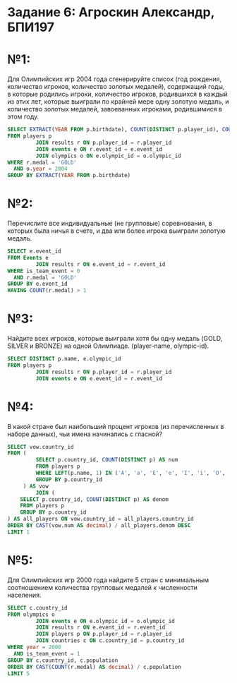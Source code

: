 # Задание 6: Агроскин Александр, БПИ197

# №1: 

Для Олимпийских игр 2004 года сгенерируйте список (год рождения, количество игроков, количество золотых медалей), содержащий годы, в которые родились игроки, количество игроков, родившихся в каждый из этих лет, которые выиграли по крайней мере одну золотую медаль, и количество золотых медалей, завоеванных игроками, родившимися в этом году.

```sql
SELECT EXTRACT(YEAR FROM p.birthdate), COUNT(DISTINCT p.player_id), COUNT(r.medal)
FROM players p
         JOIN results r ON p.player_id = r.player_id
         JOIN events e ON r.event_id = e.event_id
         JOIN olympics o ON e.olympic_id = o.olympic_id
WHERE r.medal = 'GOLD'
  AND o.year = 2004
GROUP BY EXTRACT(YEAR FROM p.birthdate)
```

# №2:

Перечислите все индивидуальные (не групповые) соревнования, в которых была ничья в счете, и два или более игрока выиграли золотую медаль.

```sql
SELECT e.event_id
FROM Events e
         JOIN results r ON e.event_id = r.event_id
WHERE is_team_event = 0
  AND r.medal = 'GOLD'
GROUP BY e.event_id
HAVING COUNT(r.medal) > 1
```

# №3:

Найдите всех игроков, которые выиграли хотя бы одну медаль (GOLD, SILVER и BRONZE) на одной Олимпиаде. (player-name, olympic-id).

```sql
SELECT DISTINCT p.name, e.olympic_id
FROM players p
         JOIN results r ON p.player_id = r.player_id
         JOIN events e ON e.event_id = r.event_id
```

# №4:

В какой стране был наибольший процент игроков (из перечисленных в наборе данных), чьи имена начинались с гласной?

```sql
SELECT vow.country_id
FROM (
         SELECT p.country_id, COUNT(DISTINCT p) AS num
         FROM players p
         WHERE LEFT(p.name, 1) IN ('A', 'a', 'E', 'e', 'I', 'i', 'O', 'o', 'U', 'u')
         GROUP BY p.country_id
     ) AS vow
         JOIN (
    SELECT p.country_id, COUNT(DISTINCT p) AS denom
    FROM players p
    GROUP BY p.country_id
) AS all_players ON vow.country_id = all_players.country_id
ORDER BY CAST(vow.num AS decimal) / all_players.denom DESC
LIMIT 1
```

# №5:

Для Олимпийских игр 2000 года найдите 5 стран с минимальным соотношением количества групповых медалей к численности населения.

```sql
SELECT c.country_id
FROM olympics o
         JOIN events e ON e.olympic_id = o.olympic_id
         JOIN results r ON e.event_id = r.event_id
         JOIN players p ON p.player_id = r.player_id
         JOIN countries c ON c.country_id = p.country_id
WHERE year = 2000
  AND is_team_event = 1
GROUP BY c.country_id, c.population
ORDER BY CAST(COUNT(r.medal) AS decimal) / c.population
LIMIT 5
```
